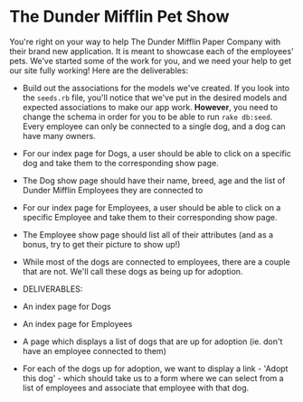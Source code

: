 # The Dunder Mifflin Pet Show


You're right on your way to help The Dunder Mifflin Paper Company with their brand new application. It is meant to 
showcase each of the employees' pets. We’ve started some of the work for you, and we need your help to get our site fully working! Here are the deliverables:

- Build out the associations for the models we've created. If you look into the `seeds.rb` file, you'll notice that we've put
in the desired models and expected associations to make our app work. **However**, you need to change the schema in order
for you to be able to run `rake db:seed`. Every employee can only be connected to a single dog, and a dog can have many owners.
- For our index page for Dogs, a user should be able to click on a specific dog and take them to the corresponding show page.
- The Dog show page should have their name, breed, age and the list of Dunder Mifflin Employees they are connected to
- For our index page for Employees, a user should be able to click on a specific Employee and take them to their corresponding show page.
- The Employee show page should list all of their attributes (and as a bonus, try to get their picture to show up!)

- While most of the dogs are connected to employees, there are a couple that are not. We'll call these dogs as being up for adoption.

- DELIVERABLES:
- An index page for Dogs
- An index page for Employees
- A page which displays a list of dogs that are up for adoption (ie. don't have an employee connected to them)
- For each of the dogs up for adoption, we want to display a link -  'Adopt this dog' - which should take us to a form where we can select from a list of employees and associate that employee with that dog. 

